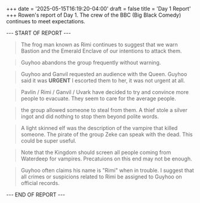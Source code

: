+++
date = '2025-05-15T16:19:20-04:00'
draft = false
title = 'Day 1 Report'
+++
Rowen's report of Day 1. The crew of the BBC (Big Black Comedy) continues to meet expectations.

--- START OF REPORT ---

> The frog man known as Rimi continues to suggest that we warn Bastion and the Emerald Enclave of our intentions to attack them.

> Guyhoo abandons the group frequently without warning.

> Guyhoo and Ganvil requested an audience with the Queen. Guyhoo said it was **URGENT** I escorted them to her, it was not urgent at all.

> Pavlin / Rimi / Ganvil / Uvark have decided to try and convince more people to evacuate. They seem to care for the average people.

> the group allowed someone to steal from them. A thief stole a silver ingot and did nothing to stop them beyond polite words.

> A light skinned elf was the description of the vampire that killed someone. The pirate of the group Zeke can speak with the dead. This could be super useful.

> Note that the Kingdom should screen all people coming from Waterdeep for vampires. Precatuions on this end may not be enough.

> Guyhoo often claims his name is "Rimi" when in trouble. I suggest that all crimes or suspicions related to Rimi be assigned to Guyhoo on official records.

--- END OF REPORT ---



